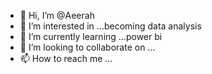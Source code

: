 - 👋 Hi, I’m @Aeerah
- 👀 I’m interested in ...becoming data analysis 
- 🌱 I’m currently learning ...power bi
- 💞️ I’m looking to collaborate on ...
- 📫 How to reach me ...

<!---
Aeerah/Aeerah is a ✨ special ✨ repository because its `README.md` (this file) appears on your GitHub profile.
You can click the Preview link to take a look at your changes.
--->
